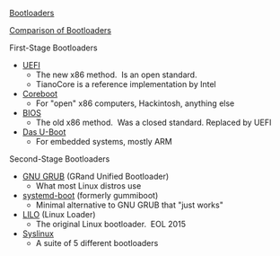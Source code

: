 [Bootloaders](https://en.wikipedia.org/wiki/Bootloader)

[Comparison of Bootloaders](https://en.wikipedia.org/wiki/Comparison_of_bootloaders)

First-Stage Bootloaders

- [UEFI](https://en.wikipedia.org/wiki/UEFI) 
    - The new x86 method.  Is an open standard.
    - TianoCore is a reference implementation by Intel
- [Coreboot](https://en.wikipedia.org/wiki/Coreboot) 
    - For "open" x86 computers, Hackintosh, anything else
- [BIOS](https://en.wikipedia.org/wiki/BIOS) 
    - The old x86 method.  Was a closed standard. Replaced by UEFI
- [Das U-Boot](https://en.wikipedia.org/wiki/Das_U-Boot) 
    - For embedded systems, mostly ARM

Second-Stage Bootloaders

- [GNU GRUB](https://en.wikipedia.org/wiki/GNU_GRUB) (GRand Unified Bootloader)
    - What most Linux distros use
- [systemd-boot](https://en.wikipedia.org/wiki/Systemd-boot) (formerly gummiboot)
    - Minimal alternative to GNU GRUB that "just works"
- [LILO](https://en.wikipedia.org/wiki/LILO_%28bootloader%29) (Linux Loader) 
    - The original Linux bootloader.  EOL 2015
- [Syslinux](https://en.wikipedia.org/wiki/SYSLINUX)
    - A suite of 5 different bootloaders
